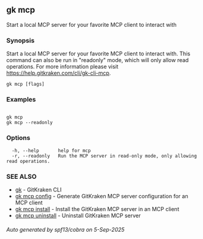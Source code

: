 ## gk mcp

Start a local MCP server for your favorite MCP client to interact with

### Synopsis


Start a local MCP server for your favorite MCP client to interact with.
This command can also be run in "readonly" mode, which will only allow read operations.
For more information please visit https://help.gitkraken.com/cli/gk-cli-mcp.


```
gk mcp [flags]
```

### Examples

```

gk mcp
gk mcp --readonly

```

### Options

```
  -h, --help       help for mcp
  -r, --readonly   Run the MCP server in read-only mode, only allowing read operations.
```

### SEE ALSO

* [gk](gk.md)	 - GitKraken CLI
* [gk mcp config](gk_mcp_config.md)	 - Generate GitKraken MCP server configuration for an MCP client
* [gk mcp install](gk_mcp_install.md)	 - Install the GitKraken MCP server in an MCP client
* [gk mcp uninstall](gk_mcp_uninstall.md)	 - Uninstall GitKraken MCP server

###### Auto generated by spf13/cobra on 5-Sep-2025

